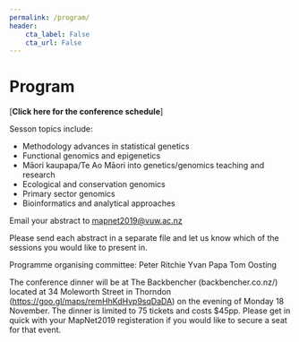 ```yaml
---
permalink: /program/
header:
    cta_label: False
    cta_url: False
---
```


<span></span>

# Program

[**Click here for the conference schedule**]<!--(/assets/schedule.pdf).-->

Sesson topics include:
- Methodology advances in statistical genetics
- Functional genomics and epigenetics
- Māori kaupapa/Te Ao Māori into genetics/genomics teaching and research
- Ecological and conservation genomics
- Primary sector genomics
- Bioinformatics and analytical approaches

Email your abstract to mapnet2019@vuw.ac.nz

Please send each abstract in a separate file and let us know which of the sessions you would like to present in.

Programme organising committee:
Peter Ritchie
Yvan Papa
Tom Oosting

The conference dinner will be at The Backbencher (backbencher.co.nz/) located at 34 Moleworth Street in Thorndon (https://goo.gl/maps/remHhKdHvp9sqDaDA) on the evening of Monday 18 November. The dinner is limited to 75 tickets and costs $45pp. Please get in quick with your MapNet2019 registeration if you would like to secure a seat for that event.


